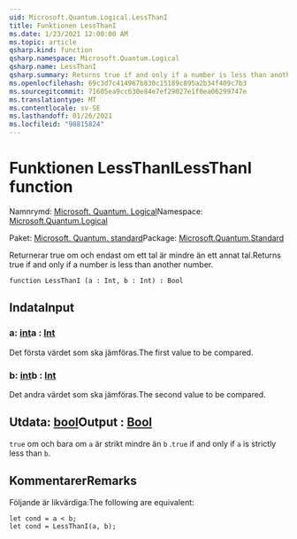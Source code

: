 ```yaml
---
uid: Microsoft.Quantum.Logical.LessThanI
title: Funktionen LessThanI
ms.date: 1/23/2021 12:00:00 AM
ms.topic: article
qsharp.kind: function
qsharp.namespace: Microsoft.Quantum.Logical
qsharp.name: LessThanI
qsharp.summary: Returns true if and only if a number is less than another number.
ms.openlocfilehash: 69c3d7c414967b830c15189c895a2b34f409c7b3
ms.sourcegitcommit: 71605ea9cc630e84e7ef29027e1f0ea06299747e
ms.translationtype: MT
ms.contentlocale: sv-SE
ms.lasthandoff: 01/26/2021
ms.locfileid: "98815824"
---
```

# <a name="lessthani-function"></a><span data-ttu-id="02141-102">Funktionen LessThanI</span><span class="sxs-lookup"><span data-stu-id="02141-102">LessThanI function</span></span>

<span data-ttu-id="02141-103">Namnrymd: [Microsoft. Quantum. Logical](xref:Microsoft.Quantum.Logical)</span><span class="sxs-lookup"><span data-stu-id="02141-103">Namespace: [Microsoft.Quantum.Logical](xref:Microsoft.Quantum.Logical)</span></span>

<span data-ttu-id="02141-104">Paket: [Microsoft. Quantum. standard](https://nuget.org/packages/Microsoft.Quantum.Standard)</span><span class="sxs-lookup"><span data-stu-id="02141-104">Package: [Microsoft.Quantum.Standard](https://nuget.org/packages/Microsoft.Quantum.Standard)</span></span>


<span data-ttu-id="02141-105">Returnerar true om och endast om ett tal är mindre än ett annat tal.</span><span class="sxs-lookup"><span data-stu-id="02141-105">Returns true if and only if a number is less than another number.</span></span>

```qsharp
function LessThanI (a : Int, b : Int) : Bool
```


## <a name="input"></a><span data-ttu-id="02141-106">Indata</span><span class="sxs-lookup"><span data-stu-id="02141-106">Input</span></span>

### <a name="a--int"></a><span data-ttu-id="02141-107">a: [int](xref:microsoft.quantum.lang-ref.int)</span><span class="sxs-lookup"><span data-stu-id="02141-107">a : [Int](xref:microsoft.quantum.lang-ref.int)</span></span>

<span data-ttu-id="02141-108">Det första värdet som ska jämföras.</span><span class="sxs-lookup"><span data-stu-id="02141-108">The first value to be compared.</span></span>


### <a name="b--int"></a><span data-ttu-id="02141-109">b: [int](xref:microsoft.quantum.lang-ref.int)</span><span class="sxs-lookup"><span data-stu-id="02141-109">b : [Int](xref:microsoft.quantum.lang-ref.int)</span></span>

<span data-ttu-id="02141-110">Det andra värdet som ska jämföras.</span><span class="sxs-lookup"><span data-stu-id="02141-110">The second value to be compared.</span></span>



## <a name="output--bool"></a><span data-ttu-id="02141-111">Utdata: [bool](xref:microsoft.quantum.lang-ref.bool)</span><span class="sxs-lookup"><span data-stu-id="02141-111">Output : [Bool](xref:microsoft.quantum.lang-ref.bool)</span></span>

<span data-ttu-id="02141-112">`true` om och bara om `a` är strikt mindre än `b` .</span><span class="sxs-lookup"><span data-stu-id="02141-112">`true` if and only if `a` is strictly less than `b`.</span></span>

## <a name="remarks"></a><span data-ttu-id="02141-113">Kommentarer</span><span class="sxs-lookup"><span data-stu-id="02141-113">Remarks</span></span>

<span data-ttu-id="02141-114">Följande är likvärdiga:</span><span class="sxs-lookup"><span data-stu-id="02141-114">The following are equivalent:</span></span>

```qsharp
let cond = a < b;
let cond = LessThanI(a, b);
```